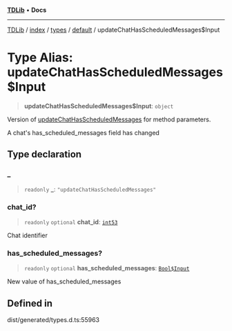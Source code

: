 [**TDLib**](../../../../../../README.md) • **Docs**

***

[TDLib](../../../../../../modules.md) / [index](../../../../../README.md) / [types](../../../README.md) / [default](../README.md) / updateChatHasScheduledMessages$Input

# Type Alias: updateChatHasScheduledMessages$Input

> **updateChatHasScheduledMessages$Input**: `object`

Version of [updateChatHasScheduledMessages](updateChatHasScheduledMessages.md) for method parameters.

A chat's has_scheduled_messages field has changed

## Type declaration

### \_

> `readonly` **\_**: `"updateChatHasScheduledMessages"`

### chat\_id?

> `readonly` `optional` **chat\_id**: [`int53`](int53.md)

Chat identifier

### has\_scheduled\_messages?

> `readonly` `optional` **has\_scheduled\_messages**: [`Bool$Input`](Bool$Input.md)

New value of has_scheduled_messages

## Defined in

dist/generated/types.d.ts:55963
